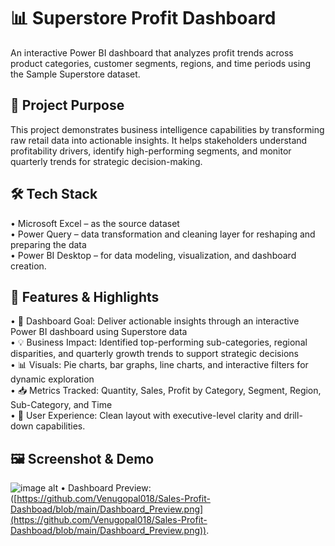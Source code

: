 # 📊 Superstore Profit Dashboard

An interactive Power BI dashboard that analyzes profit trends across product categories, customer segments, regions, and time periods using the Sample Superstore dataset.

## 🎯 Project Purpose
This project demonstrates business intelligence capabilities by transforming raw retail data into actionable insights. It helps stakeholders understand profitability drivers, identify high-performing segments, and monitor quarterly trends for strategic decision-making.

## 🛠️ Tech Stack
•	Microsoft Excel – as the source dataset  
•	Power Query – data transformation and cleaning layer for reshaping and preparing the data  
•	Power BI Desktop – for data modeling, visualization, and dashboard creation.

## 🌟 Features & Highlights
•	🎯 Dashboard Goal: Deliver actionable insights through an interactive Power BI dashboard using Superstore data  
•	💡 Business Impact: Identified top-performing sub-categories, regional disparities, and quarterly growth trends to support strategic decisions  
•	📊 Visuals: Pie charts, bar graphs, line charts, and interactive filters for dynamic exploration  
•	📥 Metrics Tracked: Quantity, Sales, Profit by Category, Segment, Region, Sub-Category, and Time  
•	🧠 User Experience: Clean layout with executive-level clarity and drill-down capabilities.

## 🖼️ Screenshot & Demo

 ![image alt]([image_url](https://github.com/Venugopal018/Sales-Profit-Dashboad/blob/c3c61be731f3e99fe9b4a211b649f61f0722058d/Dashboard_Preview.png))
•	Dashboard Preview: ([https://github.com/Venugopal018/Sales-Profit-Dashboad/blob/main/Dashboard_Preview.png](https://github.com/Venugopal018/Sales-Profit-Dashboad/blob/main/Dashboard_Preview.png)).
